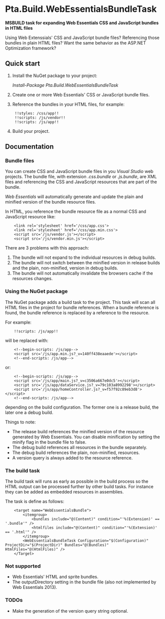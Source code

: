 Pta.Build.WebEssentialsBundleTask
=================================

**MSBUILD task for expanding Web Essentials CSS and JavaScript bundles in HTML files**

Using Web Extenssials' CSS and JavaScript bundle files?
Referencing those bundles in plain HTML files?
Want the same behavior as the ASP.NET Optimization framework?

## Quick start
1. Install the NuGet package to your project:

	_Install-Package Pta.Build.WebEssentialsBundleTask_

2. Create one or more Web Essentials' CSS or JavaScript bundle files.
3. Reference the bundles in your HTML files, for example:

	    !!styles: /css/app!!
	    !!scripts: /js/vendor!!
	    !!scripts: /js/app!!

4. Build your project.

## Documentation

### Bundle files

You can create CSS and JavaScript bundle files in you _Visual Studio_ web projects. The bundle file, with extension
_.css.bundle_ or _.js.bundle_, are XML files and referencing the CSS and JavaScript resources that are part of the bundle.

_Web Essentials_ will automatically generate and update the plain and minified version of the bundle resource files.

In HTML, you reference the bundle resource file as a normal CSS and JavaScript resource like:

	    <link rel='stylesheet' href='/css/app.css'>
	    <link rel='stylesheet' href='/css/app.min.css'>
	    <script src='/js/vendor.js'></script>
	    <script src='/js/vendor.min.js'></script>

There are 3 problems with this approach:

1. The bundle will not expand to the individual resources in debug builds.
2. The bundle will not switch between the minified version in release builds and the plain, non-minified, version in debug builds.
3. The bundle will not automatically invalidate the browsers cache if the resources changes.

### Using the NuGet package

The NuGet package adds a build task to the project. This task will scan all HTML files in the project for bundle references.
When a bundle reference is found, the bundle reference is replaced by a reference to the resource.

For example:

	    !!scripts: /js/app!!

will be replaced with:

	    <!--begin-scripts: /js/app-->
	    <script src='/js/app.min.js?_v=140ff438eaaede'></script>
	    <!--end-scripts: /js/app-->

or:

	    <!--begin-scripts: /js/app-->
	    <script src='/js/app/main.js?_v=c3506a667e0dc5'></script>
	    <script src='/js/app/dataService.js?_v=79c103a8992298'></script>
	    <script src='/js/app/homeController.js?_v=f57f92c89eb3d8'></script>
	    <!--end-scripts: /js/app-->

depending on the build configuration. The former one is a release build, the later one a debug build.

Things to note:

* The release build references the minified version of the resource generated by Web Essentials.
  You can disable minification by setting the minify flag in the bundle file to false.
* The debug build references all resources in the bundle separately.
* The debug build references the plain, non-minified, resources.
* A version query is always added to the resource reference.

### The build task

The build task will runs as early as possible in the build process so the HTML output can be processed further by other build tasks. For instance they can be added as embedded resources in assemblies.

The task is define as follows:

	    <target name="WebEssentialsBundle">
	        <itemgroup>
	            <bundles include="@(Content)" condition="'%(Extension)' == '.bundle'" />
	            <htmlfiles include="@(Content)" condition="'%(Extension)' == '.html'" />
	        </itemgroup>
	        <WebEssentialsBundleTask Configuration="$(Configuration)" ProjectDir="$(ProjectDir)" Bundles="@(Bundles)" HtmlFiles="@(HtmlFiles)" />
	    </Target>


### Not supported

* Web Essentials' HTML and sprite bundles.
* The outputDirectory setting in the bundle file (also not implemented by Web Essentials 2013).

### TODOs			

* Make the generation of the version query string optional.
